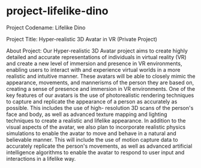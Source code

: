 # project-lifelike-dino

Project Codename: Lifelike Dino

Project Title: Hyper-realistic 3D Avatar in VR (Private Project)

About Project: 
Our Hyper-realistic 3D Avatar project aims to create highly detailed and accurate representations of individuals in virtual reality (VR) and create a new level of immersion and presence in VR environments, enabling users to interact with and experience virtual worlds in a more realistic and intuitive manner. These avatars will be able to closely mimic the appearance, movements, and mannerisms of the person they are based on, creating a sense of presence and immersion in VR environments. One of the key features of our avatars is the use of photorealistic rendering techniques to capture and replicate the appearance of a person as accurately as possible. This includes the use of high- resolution 3D scans of the person&#39;s face and body, as well as advanced texture mapping and lighting techniques to create a realistic and lifelike appearance. In addition to the visual aspects of the avatar, we also plan to incorporate realistic physics simulations to enable the avatar to move and behave in a natural and believable manner. This will include the use of motion capture data to accurately replicate the person&#39;s movements, as well as advanced artificial intelligence algorithms to enable the avatar to respond to user input and interactions in a lifelike way.
